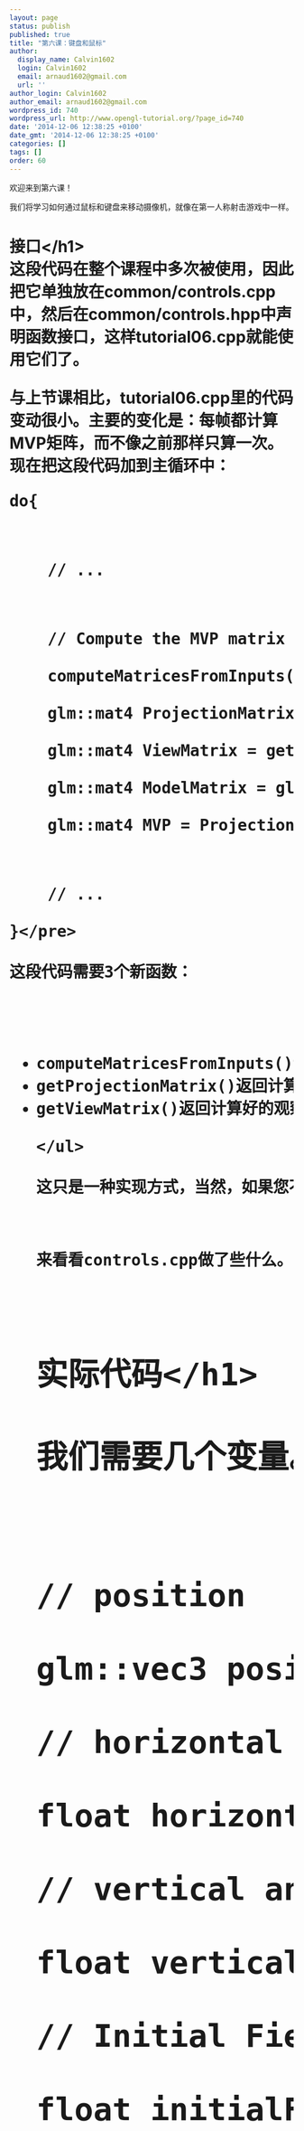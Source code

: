 ```yaml
---
layout: page
status: publish
published: true
title: "第六课：键盘和鼠标"
author:
  display_name: Calvin1602
  login: Calvin1602
  email: arnaud1602@gmail.com
  url: ''
author_login: Calvin1602
author_email: arnaud1602@gmail.com
wordpress_id: 740
wordpress_url: http://www.opengl-tutorial.org/?page_id=740
date: '2014-12-06 12:38:25 +0100'
date_gmt: '2014-12-06 12:38:25 +0100'
categories: []
tags: []
order: 60
---
```

<p>欢迎来到第六课！</p>
<p>我们将学习如何通过鼠标和键盘来移动摄像机，就像在第一人称射击游戏中一样。</p>
<h1>接口<&#47;h1><br />
这段代码在整个课程中多次被使用，因此把它单独放在common&#47;controls.cpp中，然后在common&#47;controls.hpp中声明函数接口，这样tutorial06.cpp就能使用它们了。</p>
<p>与上节课相比，tutorial06.cpp里的代码变动很小。主要的变化是：每帧都计算MVP矩阵，而不像之前那样只算一次。现在把这段代码加到主循环中：</p>
<pre>do{</p>
<p>    &#47;&#47; ...</p>
<p>    &#47;&#47; Compute the MVP matrix from keyboard and mouse input<br />
    computeMatricesFromInputs();<br />
    glm::mat4 ProjectionMatrix = getProjectionMatrix();<br />
    glm::mat4 ViewMatrix = getViewMatrix();<br />
    glm::mat4 ModelMatrix = glm::mat4(1.0);<br />
    glm::mat4 MVP = ProjectionMatrix * ViewMatrix * ModelMatrix;</p>
<p>    &#47;&#47; ...<br />
}<&#47;pre><br />
这段代码需要3个新函数：</p>
<ul>
<li>computeMatricesFromInputs()读键盘和鼠标操作，然后计算投影观察矩阵。这一步正是精华所在。<&#47;li>
<li>getProjectionMatrix()返回计算好的投影矩阵。<&#47;li>
<li>getViewMatrix()返回计算好的观察矩阵。<&#47;li><br />
<&#47;ul><br />
这只是一种实现方式，当然，如果您不喜欢这些函数，不妨自行修改。</p>
<p>来看看controls.cpp做了些什么。</p>
<h1>实际代码<&#47;h1><br />
我们需要几个变量。</p>
<pre>&#47;&#47; position<br />
glm::vec3 position = glm::vec3( 0, 0, 5 );<br />
&#47;&#47; horizontal angle : toward -Z<br />
float horizontalAngle = 3.14f;<br />
&#47;&#47; vertical angle : 0, look at the horizon<br />
float verticalAngle = 0.0f;<br />
&#47;&#47; Initial Field of View<br />
float initialFoV = 45.0f;</p>
<p>float speed = 3.0f; &#47;&#47; 3 units &#47; second<br />
float mouseSpeed = 0.005f;<&#47;pre><br />
FoV is the level of zoom. 80&deg; = very wide angle, huge deformations. 60&deg; - 45&deg; : standard. 20&deg; : big zoom.</p>
<p>首先根据输入，重新计算位置，水平角，竖直角和视野（FoV）；再由它们算出观察和投影矩阵。</p>
<h2>朝向<&#47;h2><br />
读取鼠标位置很简单：</p>
<pre>&#47;&#47; Get mouse position<br />
int xpos, ypos;<br />
glfwGetMousePos(&amp;xpos, &amp;ypos);<&#47;pre><br />
我们要把光标放到屏幕中心，否则它将很快移到屏幕外，失去响应。</p>
<pre>&#47;&#47; Reset mouse position for next frame<br />
glfwSetMousePos(1024&#47;2, 768&#47;2);<&#47;pre><br />
注意：这段代码假设窗口大小是1024*768，这不是必须的。您可以用glfwGetWindowSize来设定窗口大小。</p>
<p>计算观察角度：</p>
<pre>&#47;&#47; Compute new orientation<br />
horizontalAngle += mouseSpeed * deltaTime * float(1024&#47;2 - xpos );<br />
verticalAngle&nbsp;&nbsp; += mouseSpeed * deltaTime * float( 768&#47;2 - ypos );<&#47;pre><br />
从右往左读这几行代码：</p>
<ul>
<li>1024&#47;2 - xpos表示鼠标离窗口中心点的距离。这个值越大，转动角越大。<&#47;li>
<li>float(...)是浮点数转换，使乘法顺利进行<&#47;li>
<li>mouseSpeed用来加速或减慢旋转，可以任意调整或让用户选择。<&#47;li>
<li>+= : 如果没移动鼠标，1024&#47;2-xpos的值为零，horizontalAngle+=0不改变horizontalAngle的值。如果用的是"="，每帧视角都被强制转回到原始方向，这可不是我们想要的效果。<&#47;li><br />
<&#47;ul><br />
现在，在世界空间中下计算代表视线方向的向量。</p>
<pre>&#47;&#47; Direction : Spherical coordinates to Cartesian coordinates conversion<br />
glm::vec3 direction(<br />
    cos(verticalAngle) * sin(horizontalAngle),<br />
    sin(verticalAngle),<br />
    cos(verticalAngle) * cos(horizontalAngle)<br />
);<&#47;pre><br />
这是一种标准计算，如果您不懂余弦和正弦，下面有一个简短的解释：</p>
<p><img class="alignnone whiteborder" src="http:&#47;&#47;www.numericana.com&#47;answer&#47;trig.gif" alt="" width="150" height="150" &#47;></p>
<p>上面的公式，只是上图在三维空间下的推广。</p>
<p>我们想算出摄像机的&ldquo;上&rdquo;。&ldquo;上&rdquo;不一定是Y轴正方向：您俯视时，&ldquo;上&rdquo;实际上是水平的。这里有一个例子，位置相同，视点相同的摄像机，却有不同的&ldquo;上&rdquo;。</p>
<p>本例中&ldquo;摄像机的右边&rdquo;这个方向始终保持不变，指向水平方向。您可以试试：保持手臂水平伸直，向正上方看、向下看、随意看。现在定义&ldquo;右&rdquo;向量：因为是水平的，故Y坐标为零，X和Z值就像上图中的一样，只是角度旋转了90&deg;，或Pi&#47;2弧度。</p>
<pre>&#47;&#47; Right vector<br />
glm::vec3 right = glm::vec3(<br />
    sin(horizontalAngle - 3.14f&#47;2.0f),<br />
    0,<br />
    cos(horizontalAngle - 3.14f&#47;2.0f)<br />
);<&#47;pre><br />
我们有一个&ldquo;右&rdquo;和一个视线方向（或者说是&ldquo;前&rdquo;）。&ldquo;上&rdquo;与两者垂直。叉乘是一个很有用的数学工具，可以轻松地将三者联系起来：</p>
<pre>&#47;&#47; Up vector : perpendicular to both direction and right<br />
glm::vec3 up = glm::cross( right, direction );<&#47;pre><br />
叉乘的具体含义是什么？很简单，回忆第三课讲到的右手定则。第一个向量是大拇指；第二个是食指；叉乘的结果就是中指。这种方法十分快捷。</p>
<h2>位置<&#47;h2><br />
代码十分直观。顺便说下，由于我使用的是法语azerty键盘，美式键盘的awsd键位对应的实际上是zqsd，因此我用上&#47;下&#47;右&#47;左键而没用wsad。qwerz键盘更不一样，更别提韩语键盘了。我甚至不知道韩国人用的键盘是什么布局。我猜肯定和我的大不相同。</p>
<pre>&#47;&#47; Move forward<br />
if (glfwGetKey( GLFW_KEY_UP ) == GLFW_PRESS){<br />
    position += direction * deltaTime * speed;<br />
}<br />
&#47;&#47; Move backward<br />
if (glfwGetKey( GLFW_KEY_DOWN ) == GLFW_PRESS){<br />
    position -= direction * deltaTime * speed;<br />
}<br />
&#47;&#47; Strafe right<br />
if (glfwGetKey( GLFW_KEY_RIGHT ) == GLFW_PRESS){<br />
    position += right * deltaTime * speed;<br />
}<br />
&#47;&#47; Strafe left<br />
if (glfwGetKey( GLFW_KEY_LEFT ) == GLFW_PRESS){<br />
    position -= right * deltaTime * speed;<br />
}<&#47;pre><br />
这里唯一特别的是deltaTime。您决不会希望每帧偏移1个单位距离的，原因很简单：</p>
<ul>
<li>如果您的电脑运行速度快，fps = 60，您每秒将移动60*speed个单位。<&#47;li>
<li>如果您的电脑运行速度慢，fps = 20，您每秒将移动20*speed个单位。<&#47;li><br />
<&#47;ul><br />
不能拿电脑性能作为速度不稳的借口；您得用&ldquo;前一帧到现在的时间&rdquo;或&ldquo;时间间隔（deltaTime）&rdquo;来控制移动步长。</p>
<ul>
<li>如果您的电脑运行速度快，fps = 60，您每帧将移动1&#47;60*speed个单位，每秒移动1*speed个单位。<&#47;li>
<li>如果您的电脑运行速度慢，fps = 20，您每帧将移动1&#47;20*speed个单位，每秒移动1*speed个单位。<&#47;li><br />
<&#47;ul><br />
这就好多了。deltaTime很容易算：</p>
<pre>double currentTime = glfwGetTime();<br />
float deltaTime = float(currentTime - lastTime);<&#47;pre></p>
<h2>视野<&#47;h2><br />
为了增添趣味，我们可以用鼠标滚轮控制视野，实现简单的缩放：</p>
<pre>float FoV = initialFoV - 5 * glfwGetMouseWheel();<&#47;pre></p>
<h2>计算矩阵<&#47;h2><br />
矩阵计算非常直观，使用的函数和前面几乎相同，仅参数不同。</p>
<pre>&#47;&#47; Projection matrix : 45&deg; Field of View, 4:3 ratio, display range : 0.1 unit  100 units<br />
ProjectionMatrix = glm::perspective(FoV, 4.0f &#47; 3.0f, 0.1f, 100.0f);<br />
&#47;&#47; Camera matrix<br />
ViewMatrix&nbsp;&nbsp;&nbsp;&nbsp;&nbsp;&nbsp; = glm::lookAt(<br />
    position,&nbsp;&nbsp;&nbsp;&nbsp;&nbsp;&nbsp;&nbsp;&nbsp;&nbsp;&nbsp; &#47;&#47; Camera is here<br />
    position+direction, &#47;&#47; and looks here : at the same position, plus "direction"<br />
    up&nbsp;&nbsp;&nbsp;&nbsp;&nbsp;&nbsp;&nbsp;&nbsp;&nbsp;&nbsp;&nbsp;&nbsp;&nbsp;&nbsp;&nbsp;&nbsp;&nbsp; &#47;&#47; Head is up (set to 0,-1,0 to look upside-down)<br />
);<&#47;pre></p>
<h1>结果<&#47;h1><br />
<a href="http:&#47;&#47;www.opengl-tutorial.org&#47;wp-content&#47;uploads&#47;2011&#47;05&#47;moveanim.gif"><img class="alignnone size-full wp-image-372" src="http:&#47;&#47;www.opengl-tutorial.org&#47;wp-content&#47;uploads&#47;2011&#47;05&#47;moveanim.gif" alt="" width="206" height="159" &#47;><&#47;a></p>
<h2>背面剔除<&#47;h2><br />
现在可以自由移动鼠标了，您会观察到：如果移动到立方体内部，多边形仍然会显示。这看起来理所当然，实则大有优化的余地。实际上在常见应用中您绝不会身处立方体内部。</p>
<p>有一种思路是让GPU检查摄像机与三角形前后位置关系。如果摄像机在三角形前面则显示该三角形；如果摄像机在三角形后面，且不在网格（mesh）（网格必须是封闭的）内部，那么必有三角形位于摄像机前面。您一定会察觉到速度变快了：三角形数量平均减少了一半！</p>
<p>最可喜的是这种检查十分简单。GPU计算出三角形的法线（用叉乘，还记得吗？），然后检查这个法线是否朝向摄像机。</p>
<p>不过这种方法是有代价的：三角形的方向是隐含的。这意味着如果在缓冲中翻转两个顶点，可能会产生孔洞。但一般来说，这一点额外工作是值得的。一般在3D建模软件中只需点击&ldquo;反转法线&rdquo;（实际是翻转两个顶点，从而翻转法线）就大功告成了。</p>
<p>开启背面剔除十分简单：</p>
<pre>&#47;&#47; Cull triangles which normal is not towards the camera<br />
glEnable(GL_CULL_FACE);<&#47;pre></p>
<h1>练习<&#47;h1></p>
<ul>
<li>限制verticalAngle，使之不能颠倒方向<&#47;li>
<li>创建一个摄像机，使它绕着物体旋转 ( position = ObjectCenter + ( radius * cos(time), height, radius * sin(time) ) )；然后将半径&#47;高度&#47;时间的变化绑定到键盘&#47;鼠标上，诸如此类。<&#47;li>
<li>玩得开心哦！<&#47;li><br />
<&#47;ul></p>
